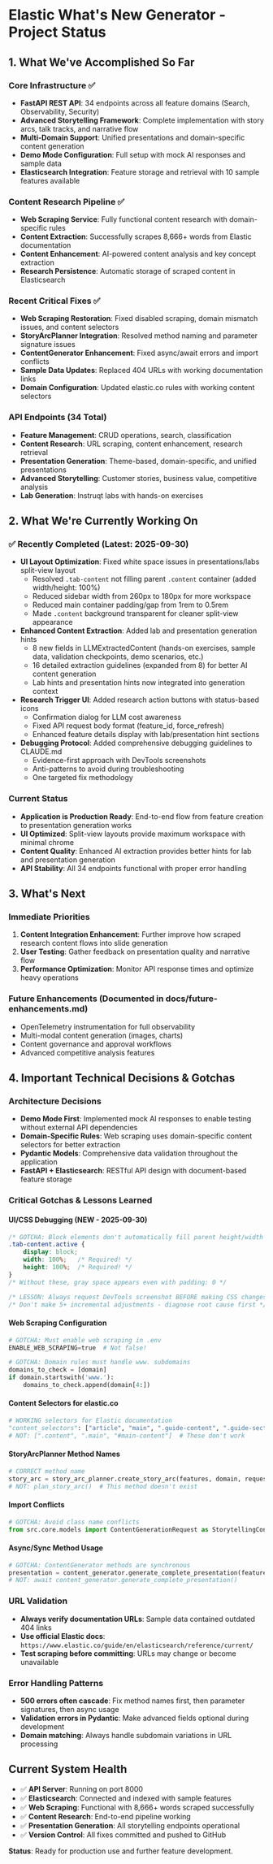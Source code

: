 # Elastic What's New Generator - Project Status

## 1. What We've Accomplished So Far

### Core Infrastructure ✅
- **FastAPI REST API**: 34 endpoints across all feature domains (Search, Observability, Security)
- **Advanced Storytelling Framework**: Complete implementation with story arcs, talk tracks, and narrative flow
- **Multi-Domain Support**: Unified presentations and domain-specific content generation
- **Demo Mode Configuration**: Full setup with mock AI responses and sample data
- **Elasticsearch Integration**: Feature storage and retrieval with 10 sample features available

### Content Research Pipeline ✅
- **Web Scraping Service**: Fully functional content research with domain-specific rules
- **Content Extraction**: Successfully scrapes 8,666+ words from Elastic documentation
- **Content Enhancement**: AI-powered content analysis and key concept extraction
- **Research Persistence**: Automatic storage of scraped content in Elasticsearch

### Recent Critical Fixes ✅
- **Web Scraping Restoration**: Fixed disabled scraping, domain mismatch issues, and content selectors
- **StoryArcPlanner Integration**: Resolved method naming and parameter signature issues
- **ContentGenerator Enhancement**: Fixed async/await errors and import conflicts
- **Sample Data Updates**: Replaced 404 URLs with working documentation links
- **Domain Configuration**: Updated elastic.co rules with working content selectors

### API Endpoints (34 Total)
- **Feature Management**: CRUD operations, search, classification
- **Content Research**: URL scraping, content enhancement, research retrieval
- **Presentation Generation**: Theme-based, domain-specific, and unified presentations
- **Advanced Storytelling**: Customer stories, business value, competitive analysis
- **Lab Generation**: Instruqt labs with hands-on exercises

## 2. What We're Currently Working On

### ✅ Recently Completed (Latest: 2025-09-30)
- **UI Layout Optimization**: Fixed white space issues in presentations/labs split-view layout
  - Resolved `.tab-content` not filling parent `.content` container (added width/height: 100%)
  - Reduced sidebar width from 260px to 180px for more workspace
  - Reduced main container padding/gap from 1rem to 0.5rem
  - Made `.content` background transparent for cleaner split-view appearance
- **Enhanced Content Extraction**: Added lab and presentation generation hints
  - 8 new fields in LLMExtractedContent (hands-on exercises, sample data, validation checkpoints, demo scenarios, etc.)
  - 16 detailed extraction guidelines (expanded from 8) for better AI content generation
  - Lab hints and presentation hints now integrated into generation context
- **Research Trigger UI**: Added research action buttons with status-based icons
  - Confirmation dialog for LLM cost awareness
  - Fixed API request body format (feature_id, force_refresh)
  - Enhanced feature details display with lab/presentation hint sections
- **Debugging Protocol**: Added comprehensive debugging guidelines to CLAUDE.md
  - Evidence-first approach with DevTools screenshots
  - Anti-patterns to avoid during troubleshooting
  - One targeted fix methodology

### Current Status
- **Application is Production Ready**: End-to-end flow from feature creation to presentation generation works
- **UI Optimized**: Split-view layouts provide maximum workspace with minimal chrome
- **Content Quality**: Enhanced AI extraction provides better hints for lab and presentation generation
- **API Stability**: All 34 endpoints functional with proper error handling

## 3. What's Next

### Immediate Priorities
1. **Content Integration Enhancement**: Further improve how scraped research content flows into slide generation
2. **User Testing**: Gather feedback on presentation quality and narrative flow
3. **Performance Optimization**: Monitor API response times and optimize heavy operations

### Future Enhancements (Documented in docs/future-enhancements.md)
- OpenTelemetry instrumentation for full observability
- Multi-modal content generation (images, charts)
- Content governance and approval workflows
- Advanced competitive analysis features

## 4. Important Technical Decisions & Gotchas

### Architecture Decisions
- **Demo Mode First**: Implemented mock AI responses to enable testing without external API dependencies
- **Domain-Specific Rules**: Web scraping uses domain-specific content selectors for better extraction
- **Pydantic Models**: Comprehensive data validation throughout the application
- **FastAPI + Elasticsearch**: RESTful API design with document-based feature storage

### Critical Gotchas & Lessons Learned

#### UI/CSS Debugging (NEW - 2025-09-30)
```css
/* GOTCHA: Block elements don't automatically fill parent height/width */
.tab-content.active {
    display: block;
    width: 100%;   /* Required! */
    height: 100%;  /* Required! */
}
/* Without these, gray space appears even with padding: 0 */

/* LESSON: Always request DevTools screenshot BEFORE making CSS changes */
/* Don't make 5+ incremental adjustments - diagnose root cause first */
```

#### Web Scraping Configuration
```python
# GOTCHA: Must enable web scraping in .env
ENABLE_WEB_SCRAPING=true  # Not false!

# GOTCHA: Domain rules must handle www. subdomains
domains_to_check = [domain]
if domain.startswith('www.'):
    domains_to_check.append(domain[4:])
```

#### Content Selectors for elastic.co
```python
# WORKING selectors for Elastic documentation
"content_selectors": ["article", "main", ".guide-content", ".guide-section"]
# NOT: [".content", ".main", "#main-content"]  # These don't work
```

#### StoryArcPlanner Method Names
```python
# CORRECT method name
story_arc = story_arc_planner.create_story_arc(features, domain, request)
# NOT: plan_story_arc()  # This method doesn't exist
```

#### Import Conflicts
```python
# GOTCHA: Avoid class name conflicts
from src.core.models import ContentGenerationRequest as StorytellingContentGenerationRequest
```

#### Async/Sync Method Usage
```python
# GOTCHA: ContentGenerator methods are synchronous
presentation = content_generator.generate_complete_presentation(features, request)
# NOT: await content_generator.generate_complete_presentation()
```

### URL Validation
- **Always verify documentation URLs**: Sample data contained outdated 404 links
- **Use official Elastic docs**: `https://www.elastic.co/guide/en/elasticsearch/reference/current/`
- **Test scraping before committing**: URLs may change or become unavailable

### Error Handling Patterns
- **500 errors often cascade**: Fix method names first, then parameter signatures, then async usage
- **Validation errors in Pydantic**: Make advanced fields optional during development
- **Domain matching**: Always handle subdomain variations in URL processing

## Current System Health
- ✅ **API Server**: Running on port 8000
- ✅ **Elasticsearch**: Connected and indexed with sample features
- ✅ **Web Scraping**: Functional with 8,666+ words scraped successfully
- ✅ **Content Research**: End-to-end pipeline working
- ✅ **Presentation Generation**: All storytelling endpoints operational
- ✅ **Version Control**: All fixes committed and pushed to GitHub

**Status**: Ready for production use and further feature development.